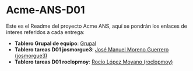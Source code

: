 # Acme-ANS-D01

Este es el Readme del proyecto Acme ANS, aquí se pondrán los enlaces de interes referidos a cada entrega:

- **Tablero Grupal de equipo**: [Grupal](https://github.com/orgs/DP2-C1-057/projects/1/views/1)
- **Tablero tareas D01 josmorgue3**: [José Manuel Moreno Guerrero (josmorgue3)](https://github.com/orgs/DP2-C1-057/projects/4)
- **Tablero tareas D01 roclopmoy**: [Rocío López Moyano (roclopmoy)](https://github.com/orgs/DP2-C1-057/projects/9)
